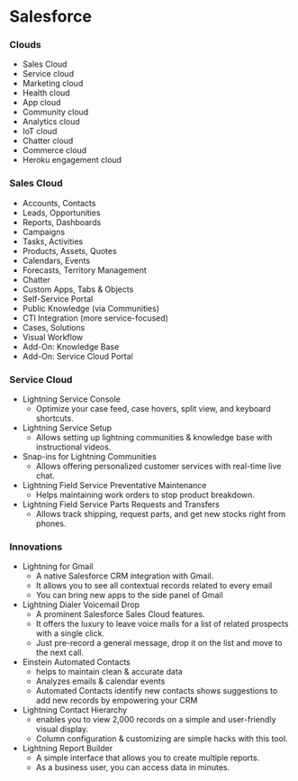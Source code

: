 
# Salesforce

### Clouds
- Sales Cloud 
- Service cloud 
- Marketing cloud  
- Health cloud  
- App cloud  
- Community cloud 
- Analytics cloud  
- IoT cloud  
- Chatter cloud  
- Commerce cloud  
- Heroku engagement cloud

### Sales Cloud
- Accounts, Contacts 
- Leads, Opportunities 
- Reports, Dashboards 
- Campaigns 
- Tasks, Activities 
- Products, Assets, Quotes 
- Calendars, Events 
- Forecasts, Territory Management 
- Chatter 
- Custom Apps, Tabs & Objects 
- Self-Service Portal 
- Public Knowledge (via Communities) 
- CTI Integration (more service-focused) 
- Cases, Solutions 
- Visual Workflow 
- Add-On: Knowledge Base 
- Add-On: Service Cloud Portal 


### Service Cloud
- Lightning Service Console
    - Optimize your case feed, case hovers, split view, and keyboard shortcuts. 
- Lightning Service Setup
    - Allows setting up lightning communities & knowledge base with instructional videos. 
- Snap-ins for Lightning Communities
    - Allows offering personalized customer services with real-time live chat. 
- Lightning Field Service Preventative Maintenance
    - Helps maintaining work orders to stop product breakdown. 
- Lightning Field Service Parts Requests and Transfers
    - Allows track shipping, request parts, and get new stocks right from phones.



### Innovations
- Lightning for Gmail 
    - A native Salesforce CRM integration with Gmail. 
    - It allows you to see all contextual records related to every email 
    - You can bring new apps to the side panel of Gmail 
- Lightning Dialer Voicemail Drop 
    - A prominent Salesforce Sales Cloud features. 
    - It offers the luxury to leave voice mails for a list of related prospects with a single click. 
    - Just pre-record a general message, drop it on the list and move to the next call. 
- Einstein Automated Contacts 
    - helps to maintain clean & accurate data 
    - Analyzes emails & calendar events 
    - Automated Contacts identify new contacts shows suggestions to add new records by empowering your CRM 
- Lightning Contact Hierarchy 
    - enables you to view 2,000 records on a simple and user-friendly visual display. 
    - Column configuration & customizing are simple hacks with this tool. 
- Lightning Report Builder 
    - A simple interface that allows you to create multiple reports. 
    - As a business user, you can access data in minutes.






